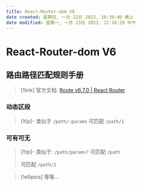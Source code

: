 ```yaml
---
title: React-Router-dom V6
date created: 星期日, 一月 22日 2023, 10:39:40 晚上
date modified: 星期一, 一月 23日 2023, 12:16:29 中午
---
```


# React-Router-dom V6

## 路由路径匹配规则手册

>[!link] 官方文档: [Route v6.7.0 | React Router](https://reactrouter.com/en/main/route/route)

### 动态区段

>[!tip]- 类似于 `/path/:params`
>可匹配 `/path/1`

### 可有可无

>[!tip]- 类似于: `/path/params?`
>可匹配 `/path`
>
>可匹配 `/path/1`

>[!ellipsis] 等等...